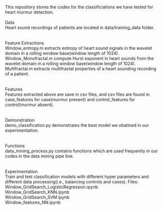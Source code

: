 This repository stores the codes for the classificiations we have tested for heart murmur detection.
<br />
<br />
Data<br />
Heart sound recordings of patients are located in data/training_data folder.<br />
<br />
<br />
Feature Extractions<br />
Window_entropy.m extracts entropy of heart sound signals in the wavelet domain in a rolling window base(window length of 1024).<br />
Window_Monofractal.m compute Hurst exponent in heart sounds from the wavelet domain in a rolling window base(window length of 1024).<br />
Multifractal.m extracts multifractal properties of a heart sounding recording of a patient.<br />
<br />
<br />
Features<br />
Features extracted above are save in csv files, and csv files are found in case_features for case(murmur present) and control_features for control(murmur absent).<br />
<br />
<br />
Demonstration<br />
demo_classification.py demonstrates the best model we obatined in our experimentation.<br />
<br />
<br />
Functions<br />
data_mining_process.py contains functions which are used frequently in our codes in the data mining pipe line.<br />
<br />
<br />
Experimentation<br />
Train and test classification models with different hyper parameters and different data processing(i.e., balancing controls and cases). Files:<br />
Window_GridSearch_LogisticRegression.ipynb<br />
Window_GridSearch_KNN.ipynb<br />
Window_GridSearch_SVM.ipynb<br />
Window_features_NN.ipynb<br />

